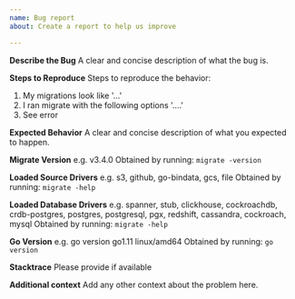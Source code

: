 ```yaml
---
name: Bug report
about: Create a report to help us improve

---
```


**Describe the Bug**
A clear and concise description of what the bug is.

**Steps to Reproduce**
Steps to reproduce the behavior:
1. My migrations look like '...'
2. I ran migrate with the following options '....'
3. See error

**Expected Behavior**
A clear and concise description of what you expected to happen.

**Migrate Version**
e.g. v3.4.0
Obtained by running: `migrate -version`

**Loaded Source Drivers**
e.g. s3, github, go-bindata, gcs, file
Obtained by running: `migrate -help`

**Loaded Database Drivers**
e.g. spanner, stub, clickhouse, cockroachdb, crdb-postgres, postgres, postgresql, pgx, redshift, cassandra, cockroach, mysql
Obtained by running: `migrate -help`

**Go Version**
e.g. go version go1.11 linux/amd64
Obtained by running: `go version`

**Stacktrace**
Please provide if available

**Additional context**
Add any other context about the problem here.
